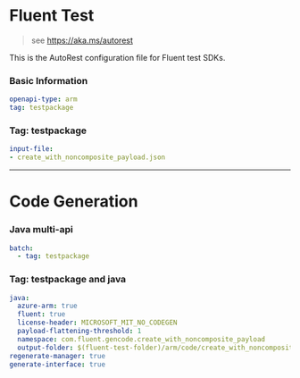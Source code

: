 # Fluent Test

> see https://aka.ms/autorest

This is the AutoRest configuration file for Fluent test SDKs.

### Basic Information

``` yaml
openapi-type: arm
tag: testpackage
```

### Tag: testpackage

``` yaml $(tag) == 'testpackage'
input-file:
- create_with_noncomposite_payload.json
```

---
# Code Generation

### Java multi-api

``` yaml $(java) && $(multiapi)
batch:
  - tag: testpackage
```

### Tag: testpackage and java

``` yaml $(tag)=='testpackage' && $(java) && $(multiapi)
java:
  azure-arm: true
  fluent: true
  license-header: MICROSOFT_MIT_NO_CODEGEN
  payload-flattening-threshold: 1
  namespace: com.fluent.gencode.create_with_noncomposite_payload
  output-folder: $(fluent-test-folder)/arm/code/create_with_noncomposite_payload
regenerate-manager: true
generate-interface: true
```
